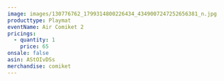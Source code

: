 ```yaml
---
image: images/130776762_1799314800226434_4349007247252656381_n.jpg
producttype: Playmat
eventName: Air Comiket 2
pricings:
  - quantity: 1
    price: 65
onsale: false
asin: AStOIvDSs
merchandise: comiket
---
```

